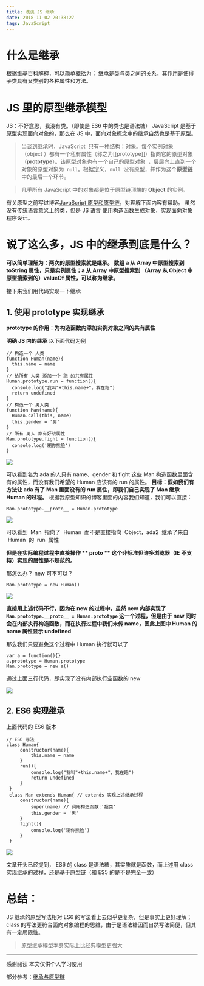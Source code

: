 ```yaml
---
title: 浅谈 JS 继承
date: 2018-11-02 20:38:27
tags: JavaScript
---
```


# 什么是继承

根据维基百科解释，可以简单概括为：
继承是类与类之间的关系，其作用是使得子类具有父类别的各种属性和方法。

# JS 里的原型继承模型

JS：不好意思，我没有类。（即使是 ES6 中的类也是语法糖）
JavaScript 是基于原型实现面向对象的，那么在 JS 中，面向对象概念中的继承自然也是基于原型。

> 当谈到继承时，JavaScript  只有一种结构：对象。每个实例对象（object ）都有一个私有属性（称之为[[prototype]]）指向它的原型对象（**prototype**）。该原型对象也有一个自己的原型对象  ，层层向上直到一个对象的原型对象为  `null`。根据定义，`null`  没有原型，并作为这个**原型链**中的最后一个环节。

> 几乎所有 JavaScript 中的对象都是位于原型链顶端的 **Object** 的实例。

有关原型之前写过博客[JavaScript 原型和原型链](https://www.jianshu.com/p/93441c4e8f48)，对理解下面内容有帮助。
虽然没有传统语言意义上的类，但是 JS 语言 使用构造函数生成对象，实现面向对象程序设计。

# 说了这么多，JS 中的继承到底是什么？

**可以简单理解为：两次的原型搜索就是继承。
数组 a 从 Array 中原型搜索到 toString 属性，只是实例属性；a 从 Array 中原型搜索到 （Array 从 Object 中原型搜索到的）valueOf 属性，可以称为继承。**

接下来我们用代码实现一下继承

## 1. 使用 prototype 实现继承

**prototype 的作用：为构造函数内添加实例对象之间的共有属性**

**明确 JS 内的继承**
以下面代码为例

```
// 构造一个 人类
function Human(name){
  this.name = name
}
// 给所有 人类 添加一个 跑 的共有属性
Human.prototype.run = function(){
  console.log("我叫"+this.name+"，我在跑")
  return undefined
}
// 构造一个 男人类
function Man(name){
  Human.call(this, name)
  this.gender = '男'
}
// 所有 男人 都有好战属性
Man.prototype.fight = function(){
  console.log('糊你熊脸')
}
```

![](https://upload-images.jianshu.io/upload_images/7094266-c56b1f3dafb9ff8a.png?imageMogr2/auto-orient/strip%7CimageView2/2/w/1240)

可以看到名为 ada 的人只有 name、gender 和 fight 这些 Man 构造函数里面含有的属性，而没有我们希望的 Human 应该有的 run 的属性。
**目标：假如我们有方法让 ada 有了 Man 里面没有的 run 属性，即我们自己实现了 Man 继承 Human 的过程。**
根据我原型知识的博客里面的内容我们知道，我们可以直接：

```
Man.prototype.__proto__ = Human.prototype
```

![](https://upload-images.jianshu.io/upload_images/7094266-3707e4361a656afb.png?imageMogr2/auto-orient/strip%7CimageView2/2/w/1240)

可以看到  Man  指向了  Human  而不是直接指向  Object，ada2  继承了来自  Human  的  run  属性

**但是在实际编程过程中直接操作 ** proto ** 这个非标准但许多浏览器（IE 不支持）实现的属性是不规范的。**

那怎么办？
new 可不可以？

```
Man.prototype = new Human()
```

![](https://upload-images.jianshu.io/upload_images/7094266-4f15ba95a00b7a81.png?imageMogr2/auto-orient/strip%7CimageView2/2/w/1240)

**直接用上述代码不行，因为在 new 的过程中，虽然 new 内部实现了 `Man.prototype.__proto__ = Human.prototype` 这一个过程，但是由于 new 同时会在内部执行构造函数，而在执行过程中我们未传 name，因此上图中 Human 的 name 属性显示 undefined**

那么我们只要避免这个过程中 Human 执行就可以了

```
var a = function(){}
a.prototype = Human.prototype
Man.prototype = new a()
```

通过上面三行代码，即实现了没有内部执行空函数的 new

![](https://upload-images.jianshu.io/upload_images/7094266-c3c89ccc7f8d8aaf.png?imageMogr2/auto-orient/strip%7CimageView2/2/w/1240)

## 2. ES6 实现继承

上面代码的 ES6 版本

```
// ES6 写法
class Human{
     constructor(name){
         this.name = name
     }
     run(){
         console.log("我叫"+this.name+"，我在跑")
         return undefined
     }
 }
 class Man extends Human{ // extends 实现上述继承过程
     constructor(name){
         super(name) // 调用构造函数:'超类'
         this.gender = '男'
     }
     fight(){
         console.log('糊你熊脸')
     }
 }
```

![](https://upload-images.jianshu.io/upload_images/7094266-f81f6522e88774a9.png?imageMogr2/auto-orient/strip%7CimageView2/2/w/1240)

文章开头已经提到， ES6 的 class 是语法糖，其实质就是函数，而上述用 class 实现继承的过程，还是基于原型链（和 ES5 的是不是完全一致）

# 总结：

JS 继承的原型写法相对 ES6 的写法看上去似乎更复杂，但是事实上更好理解；class 的写法更符合面向对象编程的思维，由于是语法糖因而自然写法简便，但其有一定局限性。

> 原型继承模型本身实际上比经典模型更强大

---

感谢阅读
本文仅供个人学习使用

部分参考：[继承与原型链](https://developer.mozilla.org/zh-CN/docs/Web/JavaScript/Inheritance_and_the_prototype_chain)
